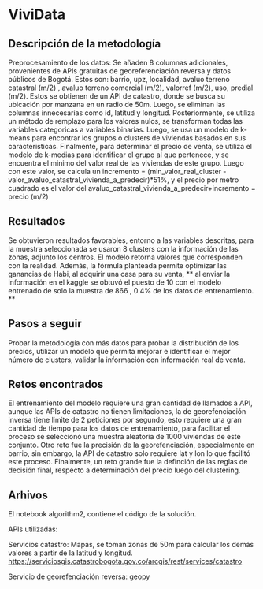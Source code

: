 # ViviData

## Descripción de la metodología

Preprocesamiento de los datos: Se añaden 8 columnas adicionales, provenientes de APIs gratuitas de georeferenciación reversa y datos públicos de Bogotá. Estos son: barrio, upz, localidad, avaluo terreno catastral (m/2) , avaluo terreno comercial (m/2), valorref (m/2), uso, predial (m/2). Estos se obtienen de un API de catastro, donde se busca su ubicación por manzana en un radio de 50m. Luego, se eliminan las columnas innecesarias como id, latitud y longitud. Posteriormente, se utiliza un método de remplazo para los valores nulos, se transforman todas las variables categoricas a variables binarias. Luego, se usa un modelo de k-means para encontrar los grupos o clusters de viviendas basados en sus caracteristicas. Finalmente, para determinar el precio de venta, se utiliza el modelo de k-medias para identificar el grupo al que pertenece, y se encuentra el minimo del valor real de las viviendas de este grupo. Luego con este valor, se calcula un incremento = (min_valor_real_cluster - valor_avaluo_catastral_vivienda_a_predecir)*51%, y el precio por metro cuadrado es el valor del avaluo_catastral_vivienda_a_predecir+incremento = precio (m/2)

## Resultados

Se obtuvieron resultados favorables, entorno a las variables descritas, para la muestra seleccionada se usaron 8 clusters con la información de las zonas, adjunto los centros. El modelo retorna valores que corresponden con la realidad. Además, la fórmula planteada permite optimizar las ganancias de Habi, al adquirir una casa para su venta, ** al enviar la información en el kaggle se obtuvó el puesto de 10 con el modelo entrenado de solo la muestra de 866 , 0.4% de los datos de entrenamiento. **

## Pasos a seguir

Probar la metodología con más datos para probar la distribución de los precios, utilizar un modelo que permita mejorar e identificar el mejor número de clusters, validar la información con información real de venta.

## Retos encontrados

El entrenamiento del modelo requiere una gran cantidad de llamados a API, aunque las APIs de catastro no tienen limitaciones, la de georefenciación inversa tiene limite de 2 peticiones por segundo, esto requiere una gran cantidad de tiempo para los datos de entrenamiento, para facilitar el proceso se seleccionó una muestra aleatoria de 1000 viviendas de este conjunto. Otro reto fue la precisión de la georefenciación, especialmente en barrio, sin embargo, la API de catastro solo requiere lat y lon lo que facilitó este proceso. Finalmente, un reto grande fue la definción de las reglas de decisión final, respecto a determinación del precio luego del clustering.

## Arhivos

El notebook algorithm2, contiene el código de la solución.

APIs utilizadas:

Servicios catastro: Mapas, se toman zonas de 50m para calcular los demás valores a partir de la latitud y longitud. https://serviciosgis.catastrobogota.gov.co/arcgis/rest/services/catastro

Servicio de georefenciación reversa: geopy